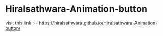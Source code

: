 # Hiralsathwara-Animation-button
 
 
 visit this link :-- https://hiralsathwara.github.io/Hiralsathwara-Animation-button/
